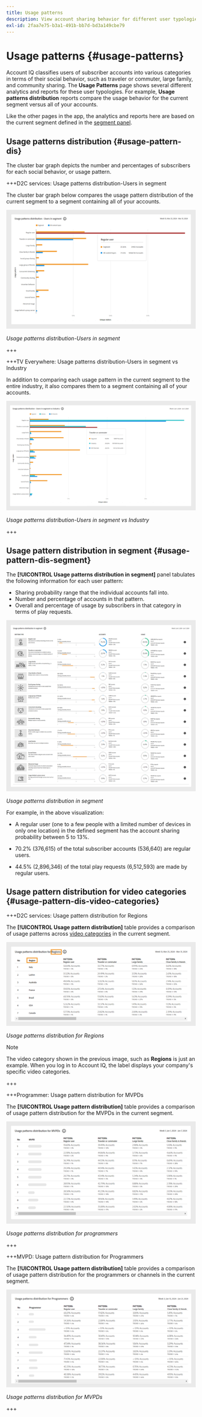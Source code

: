 ```yaml
---
title: Usage patterns
description: View account sharing behavior for different user typologies.
exl-id: 2faa7e75-b3a1-491b-bb7d-bd3a149cbe79
---
```

# Usage patterns {#usage-patterns}

Account IQ classifies users of subscriber accounts into various categories in terms of their social behavior, such as traveler or commuter, large family, and community sharing. The **Usage Patterns** page shows several different analytics and reports for these user typologies. For example, **Usage patterns distribution** reports compare the usage behavior for the current segment versus all of your accounts.

Like the other pages in the app, the analytics and reports here are based on the current segment defined in the [segment panel](/help/accountiq/segments-timeinterval.md).

## Usage patterns distribution {#usage-pattern-dis}

The cluster bar graph depicts the number and percentages of subscribers for each social behavior, or usage pattern. 

+++D2C services: Usage patterns distribution-Users in segment

The cluster bar graph below compares the usage pattern distribution of the current segment to a segment containing all of your accounts.

![](assets/d2c-segment-users-industry.png)

*Usage patterns distribution-Users in segment*

+++

+++TV Everywhere: Usage patterns distribution-Users in segment vs Industry

In addition to comparing each usage pattern in the current segment to the entire industry, it also compares them to a segment containing all of your accounts.

![](assets/segment-users-industry.png)

*Usage patterns distribution-Users in segment vs Industry* 

+++

## Usage pattern distribution in segment {#usage-pattern-dis-segment}

The **[!UICONTROL Usage patterns distribution in segment]** panel tabulates the following information for each user pattern:

* Sharing probability range that the individual accounts fall into.
* Number and percentage of accounts in that pattern.
* Overall and percentage of usage by subscribers in that category in terms of play requests.

![](assets/usage-pattern-segmentwise.png)

*Usage patterns distribution in segment* 

For example, in the above visualization:

* A regular user (one to a few people with a limited number of devices in only one location) in the defined segment has the account sharing probability between 5 to 13%.

* 70.2% (376,615) of the total subscriber accounts (536,640) are regular users.

* 44.5% (2,896,346) of the total play requests (6,512,593) are made by regular users.

## Usage pattern distribution for video categories {#usage-pattern-dis-video-categories}

+++D2C services: Usage pattern distribution for Regions

The **[!UICONTROL Usage pattern distribution]** table provides a comparison of usage patterns across [video categories](product-concepts.md##video-category-def) in the current segment.

![](assets/d2c-usage-patterns-regions.png)

*Usage patterns distribution for Regions* 

>[!NOTE]
>
>The video category shown in the previous image, such as **Regions** is just an example. When you log in to Account IQ, the label displays your company's specific video categories.

+++

+++Programmer: Usage pattern distribution for MVPDs 

The **[!UICONTROL Usage pattern distribution]** table provides a comparison of usage pattern distribution for the MVPDs in the current segment.

![](assets/usage-patterns-mvpdwise.png)

*Usage patterns distribution for programmers* 

+++

+++MVPD: Usage pattern distribution for Programmers 

The **[!UICONTROL Usage pattern distribution]** table provides a comparison of usage pattern distribution for the programmers or channels in the current segment.

![](assets/usage-patterns-programmerwise.png)

*Usage patterns distribution for MVPDs* 

+++

